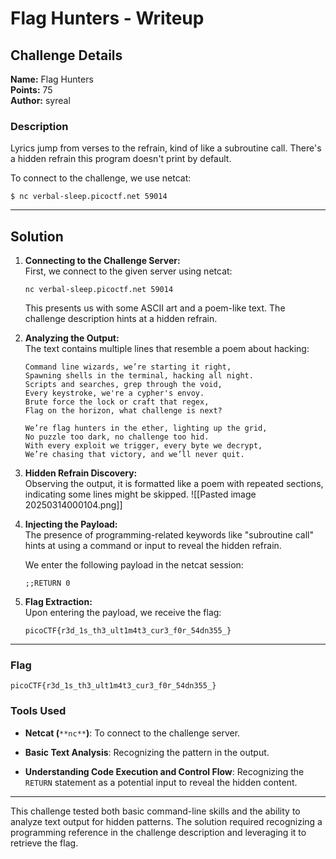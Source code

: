 
# Flag Hunters - Writeup

## Challenge Details

**Name:** Flag Hunters  
**Points:** 75  
**Author:** syreal

### Description

Lyrics jump from verses to the refrain, kind of like a subroutine call. There's a hidden refrain this program doesn't print by default.

To connect to the challenge, we use netcat:

```
$ nc verbal-sleep.picoctf.net 59014
```

---

## Solution

1. **Connecting to the Challenge Server:**  
    First, we connect to the given server using netcat:
    
    ```
    nc verbal-sleep.picoctf.net 59014
    ```
    
    This presents us with some ASCII art and a poem-like text. The challenge description hints at a hidden refrain.
    
2. **Analyzing the Output:**  
    The text contains multiple lines that resemble a poem about hacking:
    
    ```
    Command line wizards, we’re starting it right,
    Spawning shells in the terminal, hacking all night.
    Scripts and searches, grep through the void,
    Every keystroke, we're a cypher's envoy.
    Brute force the lock or craft that regex,
    Flag on the horizon, what challenge is next?
    
    We’re flag hunters in the ether, lighting up the grid,
    No puzzle too dark, no challenge too hid.
    With every exploit we trigger, every byte we decrypt,
    We’re chasing that victory, and we’ll never quit.
    ```
    
3. **Hidden Refrain Discovery:**  
    Observing the output, it is formatted like a poem with repeated sections, indicating some lines might be skipped.
    ![[Pasted image 20250314000104.png]]
4. **Injecting the Payload:**  
    The presence of programming-related keywords like "subroutine call" hints at using a command or input to reveal the hidden refrain.
    
    We enter the following payload in the netcat session:
    
    ```
    ;;RETURN 0
    ```
    
5. **Flag Extraction:**  
    Upon entering the payload, we receive the flag:
    
    ```
    picoCTF{r3d_1s_th3_ult1m4t3_cur3_f0r_54dn355_}
    ```
    

---

### Flag

```
picoCTF{r3d_1s_th3_ult1m4t3_cur3_f0r_54dn355_}
```

### Tools Used

- **Netcat (**`**nc**`**)**: To connect to the challenge server.
    
- **Basic Text Analysis**: Recognizing the pattern in the output.
    
- **Understanding Code Execution and Control Flow**: Recognizing the `RETURN` statement as a potential input to reveal the hidden content.
    

---

This challenge tested both basic command-line skills and the ability to analyze text output for hidden patterns. The solution required recognizing a programming reference in the challenge description and leveraging it to retrieve the flag.